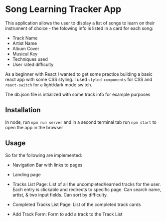 # Song Learning Tracker App
This application allows the user to display a list of songs to learn on their instrument of choice - the folowing info is listed in a card for each song:

* Track Name
* Artist Name
* Album Cover
* Musical Key
* Techniques used
* User rated difficulty

As a beginner with React I wanted to get some practice building a basic react app with some CSS styling. I used ```styled-components``` for CSS and ```react-switch``` for a light/dark mode switch. 

The db.json file is intialized with some track info for example purposes

## Installation
In node, run ```npm run server``` and in a second terminal tab run ```npm start``` to open the app in the browser

## Usage

So far the following are implemented:

* Navigation Bar with links to pages

* Landing page

* Tracks List Page: List of all the uncompleted/learned tracks for the user. Each entry is clickable and redirects to specific page. Can search name, artist, & two input fields. Can sort by difficulty. 

* Completed Tracks List Page: List of the completed track cards

* Add Track Form: Form to add a track to the Track List
